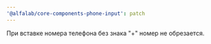 ```yaml
---
'@alfalab/core-components-phone-input': patch
---
```


При вставке номера телефона без знака "+" номер не обрезается.
